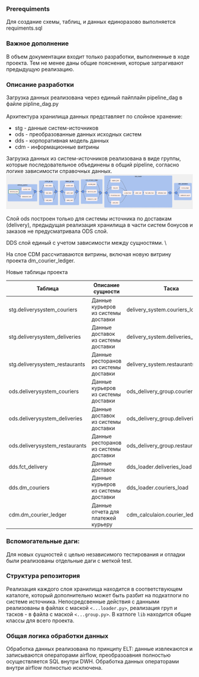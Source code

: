 
### Prerequiments
Для создание схемы, таблиц, и данных единоразово выполняется requiments.sql

### Важное дополнение
В объем документации входит только разработки, выполненные в ходе проекта. Тем не менее даны общие пояснения, которые затрагивают предыдущую реализацию. 

### Описание разработки
Загрузка данных реализована через единый пайплайн pipeline_dag в файле pipline_dag.py \
\
Архитектура хранилища данных представляет по слойное хранение:
-   stg - данные систем-источников
-   ods - преобразованные данных исходных систем
-   dds - корпоративная модель данных
-   cdm - информационные витрины

Загрузка данных из систем-источников реализована в виде группы, которые последовательное объединены в общий pipeline, согласно логике зависимости справочных данных.
![](./dag_schema.png)

Слой ods построен только для системы источника по доставкам (delivery), предыдущая реализация хранилища в части систем бонусов и заказов не предусматривала ODS слой.

DDS слой единый с учетом зависимости между сущностями. \

На слое CDM рассчитаваются витрины, включая новую витрину проекта dm_courier_ledger.

Новые таблицы проекта

| **Таблица**                    | **Описание сущности**                 | **Таска**                           | **Режим обновления**          |
|--------------------------------|---------------------------------------|-------------------------------------|-------------------------------|
| stg.deliverysystem_couriers    | Данные курьеров из системы доставки   | delivery_system.couriers_load       | Полный                        |
| stg.deliverysystem_deliveries  | Данные доставок из системы доставки   | delivery_system.deliveries_load     | Полный                        |
| stg.deliverysystem_restaurants | Данные ресторанов из системы доставки | delivery_system.restaurants_load    | Полный                        |
| ods.deliverysystem_couriers    | Данные курьеров из системы доставки   | ods_delivery_group.couriers_load    | Полный                        |
| ods.deliverysystem_deliveries  | Данные доставок из системы доставки   | ods_delivery_group.deliveries_load  | Полный                        |
| ods.deliverysystem_restaurants | Данные ресторанов из системы доставки | ods_delivery_group.restaurants_load | Полный                        |
| dds.fct_delivery               | Данные доставок                       | dds_loader.deliveries_load          | Инкрементальный по updated_ts |
| dds.dm_couriers                | Данные курьеров из системы доставки   | dds_loader.couriers_load            | Инкрементальный по updated_ts |
| cdm.dm_courier_ledger          | Данные отчета для платежей курьеру    | cdm_calculaion.courier_ledger       | Полный                        |

### Вспомогательные даги:
Для новых сущностей с целью независимого тестирования и отладки были реализованы отдельные даги с меткой test.

### Структура репозитория
Реализация каждого слоя хранилища находится в соответствующем каталоге, который дополнительно может быть разбит на подкатлоги по системе источника. Непосредcвенные действия с данными реализованы в файлах с маской `<...loader.py>`, реализация груп и тасков - в файла c маской `<...group.py>`. В катлоге `lib` находится общие классы для всего проекта.

### Общая логика обработки данных
Обработка данных реализована по принципу ELT: данные извлекаются и записываются операторами airflow, преобразоавния полностью осуществляется SQL внутри DWH. Обработка данных операторами внутри airflow полностью исключена.
